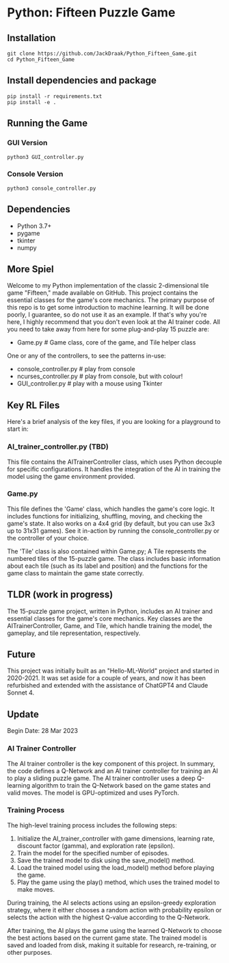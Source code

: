 # Python: Fifteen Puzzle Game

## Installation

```
git clone https://github.com/JackDraak/Python_Fifteen_Game.git
cd Python_Fifteen_Game
```

## Install dependencies and package
```
pip install -r requirements.txt
pip install -e .
```

## Running the Game

### GUI Version
```
python3 GUI_controller.py
```

### Console Version
```
python3 console_controller.py
```

## Dependencies
- Python 3.7+
- pygame
- tkinter
- numpy

## More Spiel
Welcome to my Python implementation of the classic 2-dimensional tile game "Fifteen," made available on GitHub. This project contains the essential classes for the game's core mechanics. The primary purpose of this repo is to get some introduction to machine learning. It will be done poorly, I guarantee, so do not use it as an example. If that's why you're here, I highly recommend that you don't even look at the AI trainer code. All you need to take away from here for some plug-and-play 15 puzzle are:

- Game.py # Game class, core of the game, and Tile helper class

One or any of the controllers, to see the patterns in-use:

- console_controller.py    # play from console
- ncurses_controller.py    # play from console, but with colour!
- GUI_controller.py        # play with a mouse using Tkinter

## Key RL Files

Here's a brief analysis of the key files, if you are looking for a playground to start in:

### AI_trainer_controller.py (TBD)

This file contains the AITrainerController class, which uses Python decouple for specific configurations. It handles the integration of the AI in training the model using the game environment provided.

### Game.py

This file defines the 'Game' class, which handles the game's core logic. It includes functions for initializing, shuffling, moving, and checking the game's state. It also works on a 4x4 grid (by default, but you can use 3x3 up to 31x31 games). See it in-action by running the console_controller.py or the controller of your choice.

The 'Tile' class is also contained within Game.py; A Tile represents the numbered tiles of the 15-puzzle game. The class includes basic information about each tile (such as its label and position) and the functions for the game class to maintain the game state correctly.

## TLDR (work in progress)

The 15-puzzle game project, written in Python, includes an AI trainer and essential classes for the game's core mechanics. Key classes are the AITrainerController, Game, and Tile, which handle training the model, the gameplay, and tile representation, respectively.

## Future

This project was initially built as an "Hello-ML-World" project and started in 2020-2021. It was set aside for a couple of years, and now it has been refurbished and extended with the assistance of ChatGPT4 and Claude Sonnet 4.

## Update

Begin Date: 28 Mar 2023

### AI Trainer Controller

The AI trainer controller is the key component of this project. In summary, the code defines a Q-Network and an AI trainer controller for training an AI to play a sliding puzzle game. The AI trainer controller uses a deep Q-learning algorithm to train the Q-Network based on the game states and valid moves. The model is GPU-optimized and uses PyTorch.

### Training Process

The high-level training process includes the following steps:

1. Initialize the AI_trainer_controller with game dimensions, learning rate, discount factor (gamma), and exploration rate (epsilon).
2. Train the model for the specified number of episodes.
3. Save the trained model to disk using the save_model() method.
4. Load the trained model using the load_model() method before playing the game.
5. Play the game using the play() method, which uses the trained model to make moves.

During training, the AI selects actions using an epsilon-greedy exploration strategy, where it either chooses a random action with probability epsilon or selects the action with the highest Q-value according to the Q-Network.

After training, the AI plays the game using the learned Q-Network to choose the best actions based on the current game state. The trained model is saved and loaded from disk, making it suitable for research, re-training, or other purposes.
